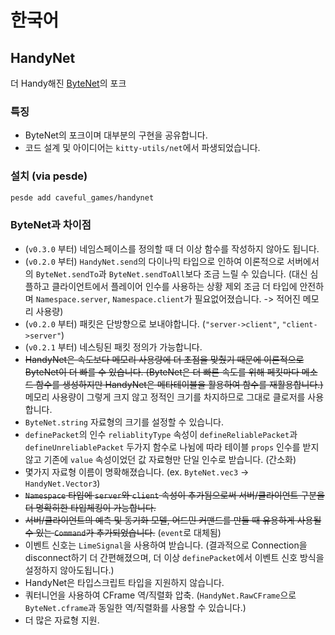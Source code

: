 # 한국어

## HandyNet
더 Handy해진 [ByteNet](https://github.com/ffrostfall/ByteNet)의 포크

### 특징
- ByteNet의 포크이며 대부분의 구현을 공유합니다.
- 코드 설계 및 아이디어는 `kitty-utils/net`에서 파생되었습니다.

### 설치 (via pesde)
```sh
pesde add caveful_games/handynet
```

### ByteNet과 차이점
- (`v0.3.0` 부터) 네임스페이스를 정의할 때 더 이상 함수를 작성하지 않아도 됩니다.
- (`v0.2.0` 부터) `HandyNet.send`의 다이나믹 타입으로 인하여 이론적으로 서버에서의 `ByteNet.sendTo`과 `ByteNet.sendToAll`보다 조금 느릴 수 있습니다. (대신 심플하고 클라이언트에서 플레이어 인수를 사용하는 상황 제외 조금 더 타입에 안전하며 `Namespace.server`, `Namespace.client`가 필요없어졌습니다. -> 적어진 메모리 사용량)
- (`v0.2.0` 부터) 패킷은 단방향으로 보내야합니다. (`"server->client"`, `"client->server"`)
- (`v0.2.1` 부터) 네스팅된 패킷 정의가 가능합니다.
- ~~HandyNet은 속도보다 메모리 사용량에 더 초점을 맞췄기 때문에 이론적으로 ByteNet이 더 빠를 수 있습니다. (ByteNet은 더 빠른 속도를 위해 페킷마다 메소드 함수를 생성하지만 HandyNet은 메타테이블을 활용하여 함수를 재활용합니다.)~~ 메모리 사용량이 그렇게 크지 않고 정적인 크기를 차지하므로 그대로 클로저를 사용합니다.
- `ByteNet.string` 자료형의 크기를 설정할 수 있습니다.
- `definePacket`의 인수 `reliablityType` 속성이 `defineReliablePacket`과 `defineUnreliablePacket` 두가지 함수로 나뉨에 따라 테이블 `props` 인수를 받지 않고 기존에 `value` 속성이었던 값 자료형만 단일 인수로 받습니다. (간소화)
- 몇가지 자료형 이름이 명확해졌습니다. (ex. `ByteNet.vec3` -> `HandyNet.Vector3`)
- ~~`Namespace` 타입에 `server`와 `client` 속성이 추가됨으로써 서버/클라이언트 구분을 더 명확히한 타입체킹이 가능합니다.~~
- ~~서버/클라이언트의 예측 및 동기화 모델, 어드민 커맨드를 만들 때 유용하게 사용될 수 있는 `Command`가 추가되었습니다.~~ (`event`로 대체됨)
- 이벤트 신호는 `LimeSignal`을 사용하여 받습니다. (결과적으로 Connection을 disconnect하기 더 간편해졌으며, 더 이상 `definePacket`에서 이벤트 신호 방식을 설정하지 않아도됩니다.)
- HandyNet은 타입스크립트 타입을 지원하지 않습니다.
- 쿼터니언을 사용하여 CFrame 역/직렬화 압축. (`HandyNet.RawCFrame`으로 `ByteNet.cframe`과 동일한 역/직렬화를 사용할 수 있습니다.)
- 더 많은 자료형 지원.
